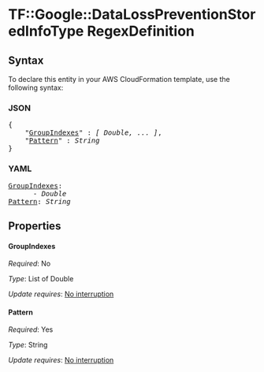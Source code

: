 # TF::Google::DataLossPreventionStoredInfoType RegexDefinition

## Syntax

To declare this entity in your AWS CloudFormation template, use the following syntax:

### JSON

<pre>
{
    "<a href="#groupindexes" title="GroupIndexes">GroupIndexes</a>" : <i>[ Double, ... ]</i>,
    "<a href="#pattern" title="Pattern">Pattern</a>" : <i>String</i>
}
</pre>

### YAML

<pre>
<a href="#groupindexes" title="GroupIndexes">GroupIndexes</a>: <i>
      - Double</i>
<a href="#pattern" title="Pattern">Pattern</a>: <i>String</i>
</pre>

## Properties

#### GroupIndexes

_Required_: No

_Type_: List of Double

_Update requires_: [No interruption](https://docs.aws.amazon.com/AWSCloudFormation/latest/UserGuide/using-cfn-updating-stacks-update-behaviors.html#update-no-interrupt)

#### Pattern

_Required_: Yes

_Type_: String

_Update requires_: [No interruption](https://docs.aws.amazon.com/AWSCloudFormation/latest/UserGuide/using-cfn-updating-stacks-update-behaviors.html#update-no-interrupt)

